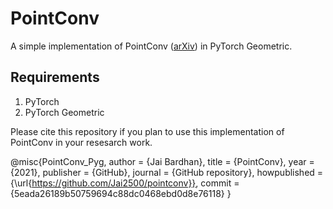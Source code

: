 # PointConv
A simple implementation of PointConv ([arXiv](https://arxiv.org/abs/1811.07246)) in PyTorch Geometric.

## Requirements
1. PyTorch
2. PyTorch Geometric


Please cite this repository if you plan to use this implementation of PointConv in your resesarch work.

@misc{PointConv_Pyg,
  author = {Jai Bardhan},
  title = {PointConv},
  year = {2021},
  publisher = {GitHub},
  journal = {GitHub repository},
  howpublished = {\url{https://github.com/Jai2500/pointconv}},
  commit = {5eada26189b50759694c88dc0468ebd0d8e76118}
}